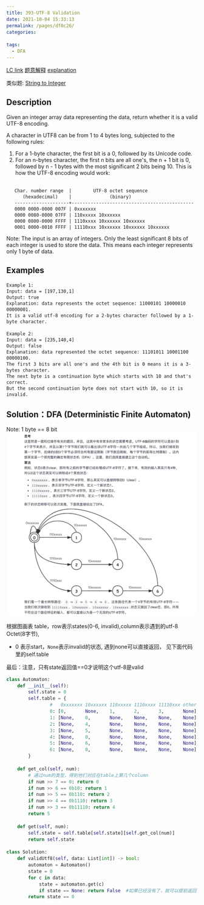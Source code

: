 ```yaml
---
title: 393-UTF-8 Validation
date: 2021-10-04 15:33:13
permalink: /pages/df0c26/
categories:
  
tags:
  - DFA
---
```

[LC link](https://leetcode.com/problems/utf-8-validation/)
[题意解释](https://leetcode.com/problems/utf-8-validation/discuss/400575/case)
[explanation](https://leetcode-cn.com/problems/utf-8-validation/solution/java-dfa-by-zdxiq125/)

类似题: [String to Integer](https://emmableu.github.io/blog/pages/a434d7/)

## Description

Given an integer array data representing the data, return whether it is a valid UTF-8 encoding.

A character in UTF8 can be from 1 to 4 bytes long, subjected to the following rules:

1. For a 1-byte character, the first bit is a 0, followed by its Unicode code.
2. For an n-bytes character, the first n bits are all one's, the n + 1 bit is 0, followed by n - 1 bytes with the most significant 2 bits being 10.
This is how the UTF-8 encoding would work:
```

   Char. number range  |        UTF-8 octet sequence
      (hexadecimal)    |              (binary)
   --------------------+---------------------------------------------
   0000 0000-0000 007F | 0xxxxxxx
   0000 0080-0000 07FF | 110xxxxx 10xxxxxx
   0000 0800-0000 FFFF | 1110xxxx 10xxxxxx 10xxxxxx
   0001 0000-0010 FFFF | 11110xxx 10xxxxxx 10xxxxxx 10xxxxxx
```
Note: The input is an array of integers. Only the least significant 8 bits of each integer is used to store the data. This means each integer represents only 1 byte of data.

## Examples
```
Example 1:
Input: data = [197,130,1]
Output: true
Explanation: data represents the octet sequence: 11000101 10000010 00000001.
It is a valid utf-8 encoding for a 2-bytes character followed by a 1-byte character.

Example 2:
Input: data = [235,140,4]
Output: false
Explanation: data represented the octet sequence: 11101011 10001100 00000100.
The first 3 bits are all one's and the 4th bit is 0 means it is a 3-bytes character.
The next byte is a continuation byte which starts with 10 and that's correct.
But the second continuation byte does not start with 10, so it is invalid.
```

## Solution：DFA (Deterministic Finite Automaton)
Note: 1 byte == 8 bit
![](https://raw.githubusercontent.com/emmableu/image/master/393-2.png)

根据图画表 table，row表示states(0-6, invalid),column表示遇到的utf-8 Octet(8字节), 
- 0 表示start，`None`表示invalid的状态, 遇到none可以直接返回， 见下面代码里的self.table

最后：注意，只有state返回值==0才说明这个utf-8是valid
```python
class Automaton:
    def __init__(self):
        self.state = 0
        self.table = {
                #   0xxxxxxx 10xxxxxx 110xxxxx 1110xxxx 11110xxx other
                0: [0,       None,    1,       2,       3,       None],
                1: [None,    0,       None,    None,    None,    None],
                2: [None,    4,       None,    None,    None,    None],
                3: [None,    5,       None,    None,    None,    None],
                4: [None,    0,       None,    None,    None,    None],
                5: [None,    6,       None,    None,    None,    None],
                6: [None,    0,       None,    None,    None,    None]
        }
    
    def get_col(self, num):
        # 通过num的类型，得到他们对应在table上第几个column
        if num >> 7 == 0: return 0
        if num >> 6 == 0b10: return 1
        if num >> 5 == 0b110: return 2
        if num >> 4 == 0b1110: return 3
        if num >> 3 == 0b11110: return 4
        return 5
        
    def get(self, num):
        self.state = self.table[self.state][self.get_col(num)]
        return self.state
        
class Solution:
    def validUtf8(self, data: List[int]) -> bool:
        automaton = Automaton()
        state = 0
        for c in data:
            state = automaton.get(c)
            if state == None: return False  #如果已经没有了，就可以提前返回
        return state == 0
```
